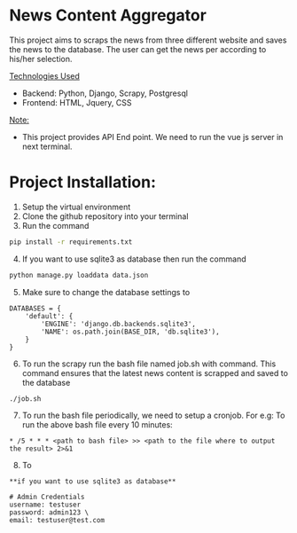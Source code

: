 # News Content Aggregator
This project aims to scraps the news from three different website and saves the news to the database. The user can get the news per according to his/her selection.


<u>Technologies Used</u>  
- Backend: Python, Django, Scrapy, Postgresql
- Frontend: HTML, Jquery, CSS

<u>Note: </u>
- This project provides API End point. We need to run the vue js server in next terminal. 

# Project Installation:
1. Setup the virtual environment
2. Clone the github repository into your terminal
3. Run the command
```bash
pip install -r requirements.txt
```
4. If you want to use sqlite3 as database then  run the command
```bash
python manage.py loaddata data.json
```
5. Make sure to change the database settings to 
```
DATABASES = {
    'default': {
        'ENGINE': 'django.db.backends.sqlite3',
        'NAME': os.path.join(BASE_DIR, 'db.sqlite3'),
    }
}
```
6. To run the scrapy run the bash file named job.sh with command. This command ensures that the latest news content is scrapped and saved to the database
```
./job.sh
```
7. To run the bash file periodically, we need to setup a cronjob. For e.g: To run the above bash file every 10 minutes:
```
* /5 * * * <path to bash file> >> <path to the file where to output the result> 2>&1
```
8. To 

```
**if you want to use sqlite3 as database**

# Admin Credentials
username: testuser  
password: admin123 \
email: testuser@test.com